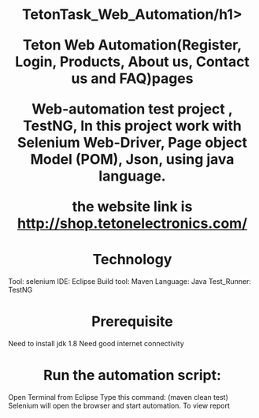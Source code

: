 
<h1 align="center">TetonTask_Web_Automation/h1>
  
Teton Web Automation(Register, Login, Products, About us, Contact us and FAQ)pages

Web-automation test project , TestNG, In this project work with Selenium Web-Driver, Page object Model (POM), Json, using java language.

the website link is http://shop.tetonelectronics.com/

<h1 align="center">Technology</h1>
  
Tool: selenium
IDE: Eclipse
Build tool: Maven
Language: Java
Test_Runner: TestNG
  
<h1 align="center">Prerequisite</h1>
  
Need to install jdk 1.8
Need good internet connectivity
  
<h1 align="center">Run the automation script:</h1>
  
Open Terminal from Eclipse
Type this command: (maven clean test)
Selenium will open the browser and start automation.
To view report
